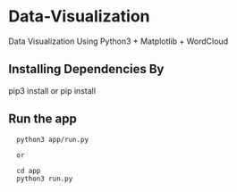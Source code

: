 # Data-Visualization
Data Visualization Using Python3 + Matplotlib + WordCloud


## Installing Dependencies By
pip3 install or pip install

## Run the app
```
  python3 app/run.py
  
  or
  
  cd app 
  python3 run.py

```
